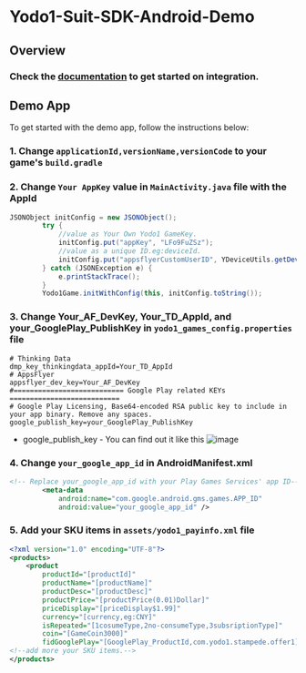 # Yodo1-Suit-SDK-Android-Demo

## Overview

### Check the [documentation](https://github.com/Yodo1Games/Suit-Document/blob/master/README.md) to get started on integration.

## Demo App
To get started with the demo app, follow the instructions below:

### 1. Change `applicationId,versionName,versionCode` to your game's `build.gradle`

### 2. Change `Your AppKey` value in `MainActivity.java` file with the AppId

``` java
JSONObject initConfig = new JSONObject();
        try {
            //value as Your Own Yodo1 GameKey.
            initConfig.put("appKey", "LFo9FuZSz");
            //value as a unique ID.eg:deviceId.
            initConfig.put("appsflyerCustomUserID", YDeviceUtils.getDeviceId(this));
        } catch (JSONException e) {
            e.printStackTrace();
        }
        Yodo1Game.initWithConfig(this, initConfig.toString());
```
### 3. Change Your_AF_DevKey, Your_TD_AppId, and your_GooglePlay_PublishKey in `yodo1_games_config.properties` file

``` properties
# Thinking Data
dmp_key_thinkingdata_appId=Your_TD_AppId
# AppsFlyer
appsflyer_dev_key=Your_AF_DevKey
#=========================== Google Play related KEYs ===========================
# Google Play Licensing, Base64-encoded RSA public key to include in your app binary. Remove any spaces.
google_publish_key=your_GooglePlay_PublishKey
```

* google_publish_key - You can find out it like this
![image](https://user-images.githubusercontent.com/12006868/164260817-d1ff9441-8854-470e-bc0b-f9de1e220bd5.png)


### 4. Change `your_google_app_id` in AndroidManifest.xml

``` xml
<!-- Replace your_google_app_id with your Play Games Services' app ID-->
        <meta-data
            android:name="com.google.android.gms.games.APP_ID"
            android:value="your_google_app_id" />
```

### 5. Add your SKU items in `assets/yodo1_payinfo.xml` file

```xml
<?xml version="1.0" encoding="UTF-8"?>
<products>
    <product
        productId="[productId]"
        productName="[productName]"
        productDesc="[productDesc]"
        productPrice="[productPrice(0.01)Dollar]"
        priceDisplay="[priceDisplay$1.99]"
        currency="[currency,eg:CNY]"
        isRepeated="[1cosumeType,2no-consumeType,3subsriptionType]"
        coin="[GameCoin3000]"
        fidGooglePlay="[GooglePlay_ProductId,com.yodo1.stampede.offer1]"/>
<!--add more your SKU items.-->
</products>
```

